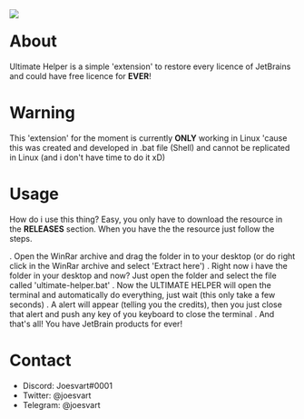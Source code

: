 <img src= "https://i.imgur.com/1K7r5CA.png" align="left"> 

# About
Ultimate Helper is a simple 'extension' to restore every licence of JetBrains and could have free licence for **EVER**!

# Warning
This 'extension' for the moment is currently **ONLY** working in Linux 'cause this was created and 
developed in .bat file (Shell) and cannot be replicated in Linux (and i don't have time to do it xD)

# Usage
How do i use this thing? Easy, you only have to download the resource in the **RELEASES** section.
When you have the the resource just follow the steps.

 . Open the WinRar archive and drag the folder in to your desktop (or do right click in the WinRar archive and select 'Extract here')
 . Right now i have the folder in your desktop and now? Just open the folder and select the file called 'ultimate-helper.bat'
 . Now the ULTIMATE HELPER will open the terminal and automatically do everything, just wait (this only take a few seconds)
 . A alert will appear (telling you the credits), then you just close that alert and push any key of you keyboard to close the terminal
 . And that's all! You have JetBrain products for ever!

# Contact

- Discord: Joesvart#0001
- Twitter: @joesvart
- Telegram: @joesvart



 
